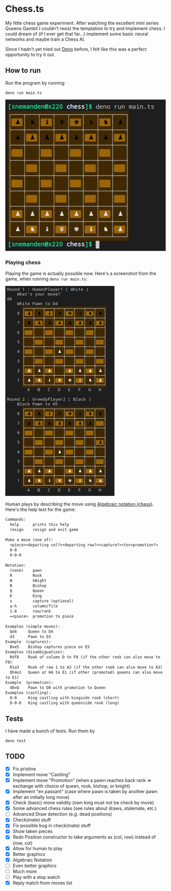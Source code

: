 # Chess.ts
My little chess game experiment. After watching the excellent mini series
Queens Gambit I couldn't resist the temptation to try and implement chess.
I could dream of (if I ever get that far...) implement some basic neural
networks and maybe train a Chess AI.

Since I hadn't yet tried out [Deno](https://deno.land/) before, I felt
like this was a perfect opportunity to try it out.

## How to run
Run the program by running:

    deno run main.ts

![Starting positions](https://github.com/SneManden/Chess.ts/blob/main/doc/img/demo.png?raw=true)

### Playing chess
Playing the game is actually possible now. Here's a screenshot from the game, when running `deno run main.ts`:

![Human Playing vs CPU](https://github.com/SneManden/Chess.ts/blob/main/doc/img/human_vs_greedy.png?raw=true)

Human plays by describing the move using [Algebraic notation (chess)](https://en.wikipedia.org/wiki/Algebraic_notation_(chess)).
Here's the help text for the game:

    Commands:
      help      prints this help
      resign    resign and exit game

    Make a move (one of):
      <piece><departing col?><departing row?><capture?><to><promotion?>
      0-0
      0-0-0

    Notation:
      (none)    pawn
      R         Rook
      N         kNight
      B         Bishop
      Q         Queen
      K         King
      x         capture (optional)
      a-h       column/file
      1-8       row/rank
      =<piece>  promotion to piece
      
    Examples (simple moves):
      Qd4     Queen to D4
      d3      Pawn to D3
    Example  (captures):
      Bxe5    Bishop captures piece on E5
    Examples (disambiguation):
      Rdf8    Rook of column D to F8 (if the other rook can also move to F8)
      R1a3    Rook of row 1 to A3 (if the other rook can also move to A3)
      Qh4e1   Queen at H4 to E1 (if other (promoted) queens can also move to E1)
    Example  (promotion):
      d8=Q    Pawn to D8 with promotion to Queen
    Examples (castling):
      0-0     King castling with kingside rook (short)
      0-0-0   King castling with queenside rook (long)

## Tests
I have made a bunch of tests. Run them by

    deno test

## TODO
* [x] Fix pristine
* [x] Implement move "Castling"
* [x] Implement move "Promotion" (when a pawn reaches back rank => exchange with choice of queen, rook, bishop, or knight)
* [x] Implement "en passant" (case where pawn is taken by another pawn after an initially long move)
* [x] Check (basic) move validity (own king must not be check by move)
* [x] Some advanced chess rules (see rules about draws, stalemate, etc.)
* [ ] Advanced Draw detection (e.g. dead positions)
* [x] Check(mate) stuff
* [x] Fix possible bug in check(mate) stuff
* [x] Show taken pieces
* [x] Redo Position constructor to take arguments as (col, row) instead of (row, col)
* [x] Allow for human to play
* [x] Better graphics
* [x] Algebraic Notation
* [ ] Even better graphics
* [ ] Much more
* [ ] Play with a stop watch
* [x] Reply match from moves list
